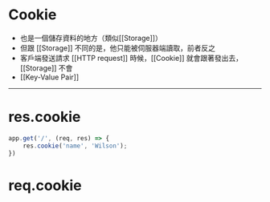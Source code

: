 # Cookie
- 也是一個儲存資料的地方（類似[[Storage]]）
- 但跟 [[Storage]] 不同的是，他只能被伺服器端讀取，前者反之
- 客戶端發送請求 [[HTTP request]] 時候，[[Cookie]] 就會跟著發出去，[[Storage]] 不會
- [[Key-Value Pair]]

---

# res.cookie
```js
app.get('/', (req, res) => {
	res.cookie('name', 'Wilson');
})
```

# req.cookie